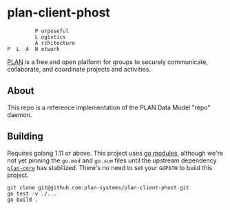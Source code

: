 # plan-client-phost

```
         P urposeful
         L ogistics
         A rchitecture
P  L  A  N etwork
```

[PLAN](http://plan-systems.org) is a free and open platform for groups to securely communicate, collaborate, and coordinate projects and activities.

## About

This repo is a reference implementation of the PLAN Data Model "repo" daemon.


## Building

Requires golang 1.11 or above. This project uses [go modules](https://github.com/golang/go/wiki/Modules), although we're not yet pinning the `go.mod` and `go.sum` files until the upstream dependency [`plan-core`](https://github.com/plan-systems/plan-core) has stabilized. There's no need to set your `GOPATH` to build this project.

```
git clone git@github.com:plan-systems/plan-client-phost.git
go test -v ./...
go build .
```
